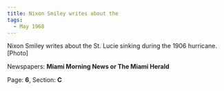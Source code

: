```yaml
---  
title: Nixon Smiley writes about the  
tags:  
  - May 1968  
---  
```

  
Nixon Smiley writes about the St. Lucie sinking during the 1906 hurricane. [Photo]  
  
Newspapers: **Miami Morning News or The Miami Herald**  
  
Page: **6**, Section: **C** 

